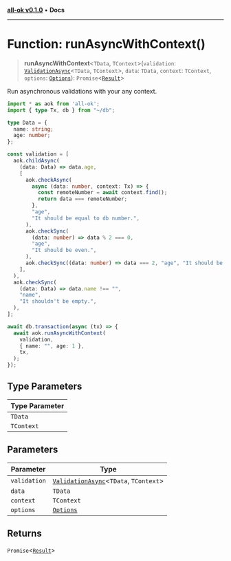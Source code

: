 [**all-ok v0.1.0**](../README.md) • **Docs**

***

# Function: runAsyncWithContext()

> **runAsyncWithContext**\<`TData`, `TContext`\>(`validation`: [`ValidationAsync`](../type-aliases/ValidationAsync.md)\<`TData`, `TContext`\>, `data`: `TData`, `context`: `TContext`, `options`: [`Options`](../type-aliases/Options.md)): `Promise`\<[`Result`](../type-aliases/Result.md)\>

Run asynchronous validations with your any context.

```ts
import * as aok from 'all-ok';
import { type Tx, db } from "~/db";

type Data = {
  name: string;
  age: number;
};

const validation = [
  aok.childAsync(
    (data: Data) => data.age,
    [
      aok.checkAsync(
        async (data: number, context: Tx) => {
          const remoteNumber = await context.find();
          return data === remoteNumber;
        },
        "age",
        "It should be equal to db number.",
      ),
      aok.checkSync(
        (data: number) => data % 2 === 0,
        "age",
        "It should be even.",
      ),
      aok.checkSync((data: number) => data === 2, "age", "It should be 2."),
    ],
  ),
  aok.checkSync(
    (data: Data) => data.name !== "",
    "name",
    "It shouldn't be empty.",
  ),
];

await db.transaction(async (tx) => {
  await aok.runAsyncWithContext(
    validation,
    { name: "", age: 1 },
    tx,
  );
});
```

## Type Parameters

| Type Parameter |
| ------ |
| `TData` |
| `TContext` |

## Parameters

| Parameter | Type |
| ------ | ------ |
| `validation` | [`ValidationAsync`](../type-aliases/ValidationAsync.md)\<`TData`, `TContext`\> |
| `data` | `TData` |
| `context` | `TContext` |
| `options` | [`Options`](../type-aliases/Options.md) |

## Returns

`Promise`\<[`Result`](../type-aliases/Result.md)\>
